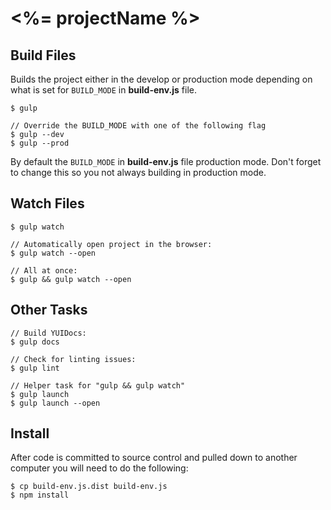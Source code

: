 # <%= projectName %>

## Build Files
Builds the project either in the develop or production mode depending on what is set for ```BUILD_MODE``` in **build-env.js** file.

    $ gulp

    // Override the BUILD_MODE with one of the following flag
    $ gulp --dev
    $ gulp --prod

By default the ```BUILD_MODE``` in **build-env.js** file production mode. Don't forget to change this so you not always building in production mode.

## Watch Files

    $ gulp watch

	// Automatically open project in the browser:
    $ gulp watch --open

	// All at once:
    $ gulp && gulp watch --open


## Other Tasks

    // Build YUIDocs:
    $ gulp docs

    // Check for linting issues:
    $ gulp lint
    
    // Helper task for "gulp && gulp watch"
    $ gulp launch
    $ gulp launch --open

## Install
After code is committed to source control and pulled down to another computer you will need to do the following:

    $ cp build-env.js.dist build-env.js
    $ npm install
